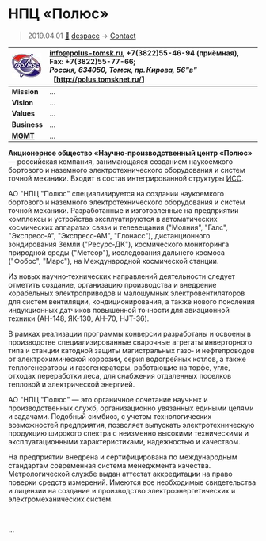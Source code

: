 # НПЦ «Полюс»
> 2019.04.01 [🚀](../../index/index.md) [despace](../index.md) → [Contact](../contact.md)

|[![](../f/con/n/npc_polus_logo1_thumb.jpg)](../f/con/n/npc_polus_logo1.png)|<info@polus-tomsk.ru>, +7(3822)55-46-94 (приёмная), Fax: +7(3822)55-77-66;<br> *Россия, 634050, Томск, пр. Кирова, 56"в"*<br> 【<http://polus.tomsknet.ru/>】|
|:--|:--|
|**Mission**|…|
|**Vision**|…|
|**Values**|…|
|**Business**|…|
|**[MGMT](../mgmt.md)**|…|

**Акционерное общество «Научно‑производственный центр «Полюс»** — российская компания, занимающаяся созданием наукоемкого бортового и наземного электротехнического оборудования и систем точной механики. Входит в состав интегрированной структуры [ИСС](исс_решетнёва.md).

АО "НПЦ "Полюс" специализируется на создании наукоемкого бортового и наземного электротехнического оборудования и систем точной механики. Разработанные и изготовленные на предприятии комплексы и устройства эксплуатируются в автоматических космических аппаратах связи и телевещания ("Молния", "Галс", "Экспресс‑А", "Экспресс‑АМ", "Глонасс"), дистанционного зондирования Земли ("Ресурс‑ДК"), космического мониторинга природной среды ("Метеор"), исследования дальнего космоса ("Фобос", "Марс"), на Международной космической станции.

Из новых научно‑технических направлений деятельности следует отметить создание, организацию производства и внедрение корабельных электроприводов и малошумных электровентиляторов для систем вентиляции, кондиционирования, а также нового поколения индукционных датчиков повышенной точности для авиационной техники (АН-148, ЯК-130, АН-70, HJT-36).

В рамках реализации программы конверсии разработаны и освоены в производстве специализированные сварочные агрегаты инверторного типа и станции катодной защиты магистральных газо‑ и нефтепроводов от электрохимической коррозии, серия водогрейных котлов, а также теплогенераторы и газогенераторы, работающие на торфе, угле, отходах переработки леса, для снабжения отдаленных поселков тепловой и электрической энергией.

АО "НПЦ "Полюс" — это органичное сочетание научных и производственных служб, организационно увязанных едиными целями и задачами. Подобный симбиоз, с учетом технологических возможностей предприятия, позволяет выпускать электротехническую продукцию широкого спектра с неизменно высокими техническими и эксплуатационными характеристиками, надежностью и качеством.

На предприятии внедрена и сертифицирована по международным стандартам современная система менеджмента качества. Метрологической службе выдан аттестат аккредитации на право поверки средств измерений. Имеются все необходимые свидетельства и лицензии на создание и производство электроэнергетических и электромеханических систем.

<p style="page-break-after:always"> </p>

…
